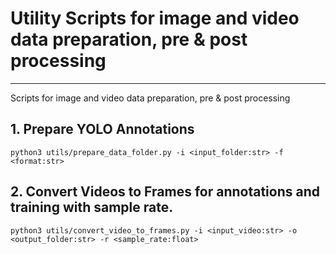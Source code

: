 # Utility Scripts for image and video data preparation, pre &amp; post processing
------------------------------------------------------------------------------
Scripts for image and video data preparation, pre &amp; post processing

## 1. Prepare YOLO Annotations
`python3 utils/prepare_data_folder.py -i <input_folder:str> -f <format:str>` 

## 2. Convert Videos to Frames for annotations and training with sample rate.
`python3 utils/convert_video_to_frames.py -i <input_video:str> -o <output_folder:str> -r <sample_rate:float>`
